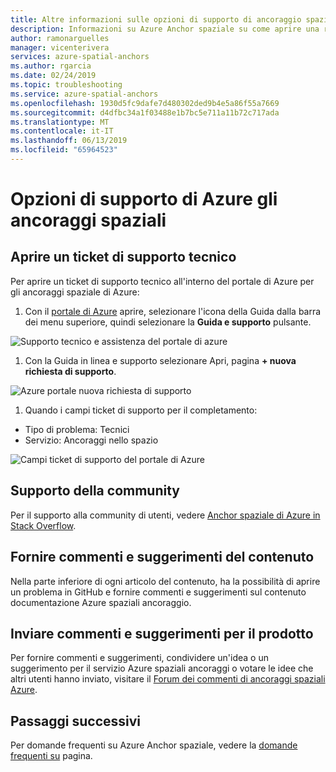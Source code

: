 ```yaml
---
title: Altre informazioni sulle opzioni di supporto di ancoraggio spaziale di Azure | Microsoft Docs
description: Informazioni su Azure Anchor spaziale su come aprire una richiesta con il team di supporto.
author: ramonarguelles
manager: vicenterivera
services: azure-spatial-anchors
ms.author: rgarcia
ms.date: 02/24/2019
ms.topic: troubleshooting
ms.service: azure-spatial-anchors
ms.openlocfilehash: 1930d5fc9dafe7d480302ded9b4e5a86f55a7669
ms.sourcegitcommit: d4dfbc34a1f03488e1b7bc5e711a11b72c717ada
ms.translationtype: MT
ms.contentlocale: it-IT
ms.lasthandoff: 06/13/2019
ms.locfileid: "65964523"
---
```

# <a name="azure-spatial-anchors-support-options"></a>Opzioni di supporto di Azure gli ancoraggi spaziali

## <a name="open-a-tech-support-ticket"></a>Aprire un ticket di supporto tecnico

Per aprire un ticket di supporto tecnico all'interno del portale di Azure per gli ancoraggi spaziale di Azure:

1. Con il [portale di Azure](https://azure.microsoft.com/account/) aprire, selezionare l'icona della Guida dalla barra dei menu superiore, quindi selezionare la **Guida e supporto** pulsante. 

![Supporto tecnico e assistenza del portale di azure](./media/spatial-anchor-support.png)

1. Con la Guida in linea e supporto selezionare Apri, pagina **+ nuova richiesta di supporto**.

![Azure portale nuova richiesta di supporto](./media/spatial-anchor-support2.png)

1. Quando i campi ticket di supporto per il completamento: 

- Tipo di problema: Tecnici
- Servizio: Ancoraggi nello spazio

![Campi ticket di supporto del portale di Azure](./media/spatial-anchor-support3.png)

## <a name="community-support"></a>Supporto della community

Per il supporto alla community di utenti, vedere [Anchor spaziale di Azure in Stack Overflow](https://stackoverflow.com/questions/tagged/azure-spatial-anchors). 

## <a name="provide-content-feedback"></a>Fornire commenti e suggerimenti del contenuto

Nella parte inferiore di ogni articolo del contenuto, ha la possibilità di aprire un problema in GitHub e fornire commenti e suggerimenti sul contenuto documentazione Azure spaziali ancoraggio. 

## <a name="provide-product-feedback"></a>Inviare commenti e suggerimenti per il prodotto

Per fornire commenti e suggerimenti, condividere un'idea o un suggerimento per il servizio Azure spaziali ancoraggi o votare le idee che altri utenti hanno inviato, visitare il [Forum dei commenti di ancoraggi spaziali Azure](https://feedback.azure.com/forums/919252-azure-spatial-anchors).

## <a name="next-steps"></a>Passaggi successivi

Per domande frequenti su Azure Anchor spaziale, vedere la [domande frequenti su](spatial-anchor-faq.md) pagina.
